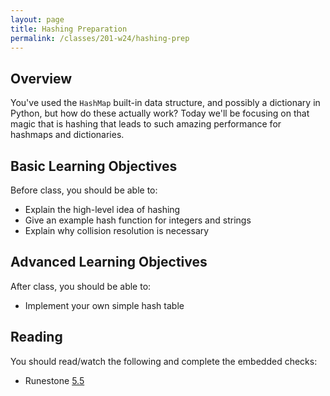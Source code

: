 ```yaml
---
layout: page
title: Hashing Preparation
permalink: /classes/201-w24/hashing-prep
---
```


## Overview
You've used the `HashMap` built-in data structure, and possibly a dictionary in Python, but how do these actually work? Today we'll be focusing on that magic that is hashing that leads to such amazing performance for hashmaps and dictionaries.

## Basic Learning Objectives
Before class, you should be able to:
* Explain the high-level idea of hashing
* Give an example hash function for integers and strings
* Explain why collision resolution is necessary

## Advanced Learning Objectives
After class, you should be able to:
* Implement your own simple hash table

## Reading
You should read/watch the following and complete the embedded checks:
* Runestone [5.5](https://moodle.carleton.edu/mod/lti/view.php?id=940758)

